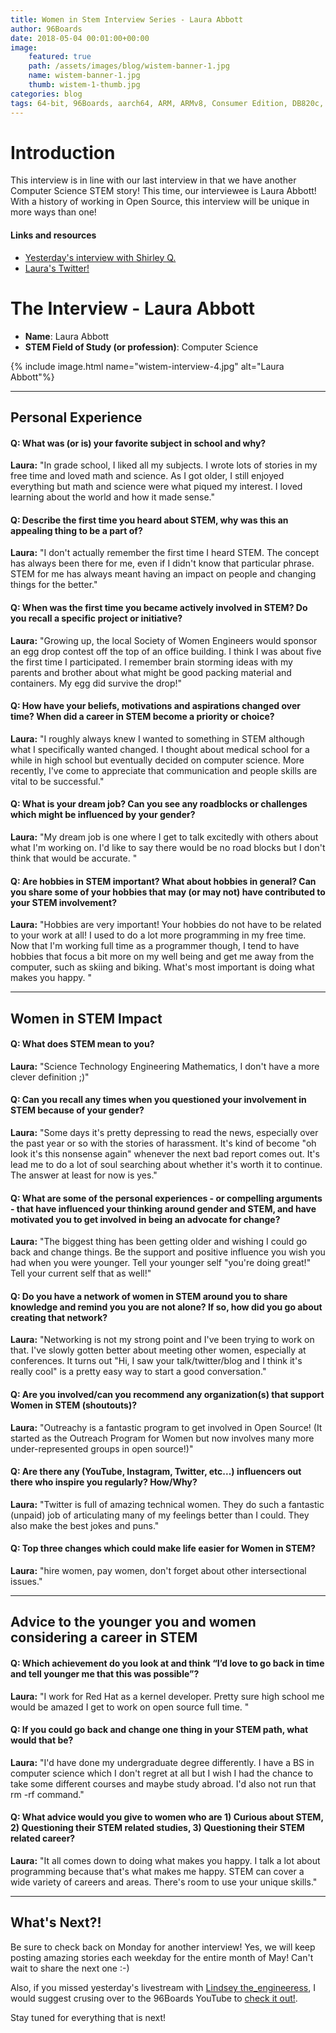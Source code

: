 ```yaml
---
title: Women in Stem Interview Series - Laura Abbott
author: 96Boards
date: 2018-05-04 00:01:00+00:00
image:
    featured: true
    path: /assets/images/blog/wistem-banner-1.jpg
    name: wistem-banner-1.jpg
    thumb: wistem-1-thumb.jpg
categories: blog
tags: 64-bit, 96Boards, aarch64, ARM, ARMv8, Consumer Edition, DB820c, Rock960, Hikey960, enterprise edition, product, single board computer, linaro, linux, open source, openhours, robert wolff, podcast, technology, tech, computer, hardware, software, women in stem, stem, robert wolff
---
```


# Introduction

This interview is in line with our last interview in that we have another Computer Science STEM story! This time, our interviewee is Laura Abbott! With a history of working in Open Source, this interview will be unique in more ways than one!

#### Links and resources

- [Yesterday's interview with Shirley Q.](/blog/wistem-02/)
- [Laura's Twitter!](https://twitter.com/openlabbott)

# The Interview - Laura Abbott

- **Name**: Laura Abbott
- **STEM Field of Study (or profession)**: Computer Science

{% include image.html name="wistem-interview-4.jpg" alt="Laura Abbott"%}

***

## Personal Experience

#### Q: What was (or is) your favorite subject in school and why?

**Laura:** "In grade school, I liked all my subjects. I wrote lots of stories in my free time and loved math and science. As I got older, I still enjoyed everything but math and science were what piqued my interest. I loved learning about the world and how it made sense."

#### Q: Describe the first time you heard about STEM, why was this an appealing thing to be a part of?

**Laura:** "I don't actually remember the first time I heard STEM. The concept has always been there for me, even if I didn't know that particular phrase. STEM for me has always meant having an impact on people and changing things for the better."

#### Q: When was the first time you became actively involved in STEM? Do you recall a specific project or initiative?

**Laura:** "Growing up, the local Society of Women Engineers would sponsor an egg drop contest off the top of an office building. I think I was about five the first time I participated. I remember brain storming ideas with my parents and brother about what might be good packing material and containers. My egg did survive the drop!"

#### Q: How have your beliefs, motivations and aspirations changed over time? When did a career in STEM become a priority or choice?

**Laura:** "I roughly always knew I wanted to something in STEM although what I specifically wanted changed. I thought about medical school for a while in high school but eventually decided on computer science. More recently, I've come to appreciate that communication and people skills are vital to be successful."

#### Q: What is your dream job? Can you see any roadblocks or challenges which might be influenced by your gender?

**Laura:** "My dream job is one where I get to talk excitedly with others about what I'm working on. I'd like to say there would be no road blocks but I don't think that would be accurate. "

#### Q: Are hobbies in STEM important? What about hobbies in general? Can you share some of your hobbies that may (or may not) have contributed to your STEM involvement?

**Laura:** "Hobbies are very important! Your hobbies do not have to be related to your work at all! I used to do a lot more programming in my free time. Now that I'm working full time as a programmer though, I tend to have hobbies that focus a bit more on my well being and get me away from the computer, such as skiing and biking. What's most important is doing what makes you happy. "

***

## Women in STEM Impact

#### Q: What does STEM mean to you?

**Laura:** "Science Technology Engineering Mathematics, I don't have a more clever definition ;)"

#### Q: Can you recall any times when you questioned your involvement in STEM because of your gender?

**Laura:** "Some days it's pretty depressing to read the news, especially over the past year or so with the stories of harassment. It's kind of become "oh look it's this nonsense again" whenever the next bad report comes out. It's lead me to do a lot of soul searching about whether it's worth it to continue. The answer at least for now is yes."

#### Q: What are some of the personal experiences - or compelling arguments - that have influenced your thinking around gender and STEM, and have motivated you to get involved in being an advocate for change?

**Laura:** "The biggest thing has been getting older and wishing I could go back and change things. Be the support and positive influence you wish you had when you were younger. Tell your younger self "you're doing great!" Tell your current self that as well!"

#### Q: Do you have a network of women in STEM around you to share knowledge and remind you you are not alone? If so, how did you go about creating that network?

**Laura:** "Networking is not my strong point and I've been trying to work on that. I've slowly gotten better about meeting other women, especially at conferences. It turns out "Hi, I saw your talk/twitter/blog and I think it's really cool" is a pretty easy way to start a good conversation."

#### Q: Are you involved/can you recommend any organization(s) that support Women in STEM (shoutouts)?

**Laura:** "Outreachy is a fantastic program to get involved in Open Source! (It started as the Outreach Program for Women but now involves many more under-represented groups in open source!)"

#### Q: Are there any (YouTube, Instagram, Twitter, etc...) influencers out there who inspire you regularly? How/Why?

**Laura:** "Twitter is full of amazing technical women. They do such a fantastic (unpaid) job of articulating many of my feelings better than I could. They also make the best jokes and puns."

#### Q: Top three changes which could make life easier for Women in STEM?

**Laura:** "hire women, pay women, don't forget about other intersectional issues."

***

## Advice to the younger you and women considering a career in STEM

#### Q: Which achievement do you look at and think “I’d love to go back in time and tell younger me that this was possible”?

**Laura:** "I work for Red Hat as a kernel developer. Pretty sure high school me would be amazed I get to work on open source full time. "

#### Q: If you could go back and change one thing in your STEM path, what would that be?

**Laura:** "I'd have done my undergraduate degree differently. I have a BS in computer science which I don't regret at all but I wish I had the chance to take some different courses and maybe study abroad. I'd also not run that rm -rf command."

#### Q: What advice would you give to women who are 1) Curious about STEM, 2) Questioning their STEM related studies, 3) Questioning their STEM related career?

**Laura:** "It all comes down to doing what makes you happy. I talk a lot about programming because that's what makes me happy. STEM can cover a wide variety of careers and areas. There's room to use your unique skills."

***

## What's Next?!

Be sure to check back on Monday for another interview! Yes, we will keep posting amazing stories each weekday for the entire month of May! Can't wait to share the next one :-)

Also, if you missed yesterday's livestream with [Lindsey the_engineeress](https://www.instagram.com/the_engineeress/), I would suggest crusing over to the 96Boards YouTube to [check it out!](https://youtu.be/kf8XAB0F_QE).

Stay tuned for everything that is next!
